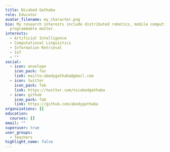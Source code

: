 ```yaml
---
title: Nicabed Gathaba
role: Educator
avatar_filename: my_character.png
bio: My research interests include distributed robotics, mobile computing and
  programmable matter.
interests:
  - Artificial Intelligence
  - Computational Linguistics
  - Information Retrieval
  - IoT
  - ""
social:
  - icon: envelope
    icon_pack: fas
    link: mailto:abedygathaba@gmail.com
  - icon: twitter
    icon_pack: fab
    link: https://twitter.com/nicabedgathaba
  - icon: github
    icon_pack: fab
    link: https://github.com/abedygathaba
organizations: []
education:
  courses: []
email: ""
superuser: true
user_groups:
  - Teachers
highlight_name: false
---
```

